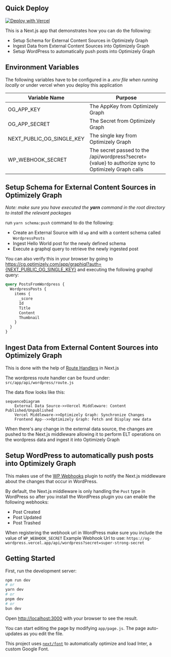 ## Quick Deploy
[![Deploy with Vercel](https://vercel.com/button)](https://vercel.com/new/clone?repository-url=https%3A%2F%2Fgithub.com%2Fkunalshetye%2Fog-wordpress&env=OG_APP_KEY,OG_APP_SECRET,NEXT_PUBLIC_OG_SINGLE_KEY,WP_WEBHOOK_SECRET)

This is a Next.js app that demonstrates how you can do the following:

- Setup Schema for External Content Sources in Optimizely Graph
- Ingest Data from External Content Sources into Optimizely Graph
- Setup WordPress to automatically push posts into Optimizely Graph


## Environment Variables
The following variables have to be configured in a _.env file when running locally_ or under vercel when you deploy this application

| Variable Name             | Purpose                                                                                            |
|---------------------------|----------------------------------------------------------------------------------------------------|
| OG_APP_KEY                | The AppKey from Optimizely Graph                                                                   |
| OG_APP_SECRET             | The Secret from Optimizely Graph                                                                   |
| NEXT_PUBLIC_OG_SINGLE_KEY | The single key from Optimizely Graph                                                               |
| WP_WEBHOOK_SECRET         | The secret passed to the /api/wordpress?secret={value} to authorize sync to Optimizely Graph calls |


## Setup Schema for External Content Sources in Optimizely Graph
_Note: make sure you have executed the **yarn** command in the root directory to install the relevant packages_

run `yarn schema:push` command to do the following:
- Create an External Source with id `wp` and with a content schema called `WordpressPosts`
- Ingest Hello World post for the newly defined schema
- Execute a graphql query to retrieve the newly ingested post

You can also verify this in your browser by going to https://cg.optimizely.com/app/graphiql?auth={NEXT_PUBLIC_OG_SINGLE_KEY} and executing the following graphql query:

```graphql
query PostsFromWordpress {
  WordpressPosts {
    items {
      _score
      Id
      Title
      Content
      Thumbnail
    }
  }
}
```

## Ingest Data from External Content Sources into Optimizely Graph

This is done with the help of [Route Handlers](https://nextjs.org/docs/app/building-your-application/routing/route-handlers) in Next.js

The wordpress route handler can be found under: `src/app/api/wordpress/route.js`

The data flow looks like this:

```mermaid
sequenceDiagram
    External Data Source->>Vercel Middleware: Content Published/Unpublished
    Vercel Middleware->>Optimizely Graph: Synchronize Changes
    Frontend App-->>Optimizely Graph: Fetch and Display new data
```

When there's any change in the external data source, the changes are pushed to the Next.js middleware allowing it to perform ELT operations on the wordpress data and ingest it into Optimizely Graph

## Setup WordPress to automatically push posts into Optimizely Graph

This makes use of the [WP Webhooks](https://wordpress.org/plugins/wp-webhooks/) plugin to notify the Next.js middleware about the changes that occur in WordPress.

By default, the Next.js middleware is only handling the `Post` type in WordPress so after you install the WordPress plugin you can enable the following webhooks:
- Post Created
- Post Updated
- Post Trashed

When registering the webhook url in WordPress make sure you include the value of `WP_WEBHOOK_SECRET`
Example Webhook Url to use: `https://og-wordpress.vercel.app/api/wordpress?secret=super-strong-secret`

## Getting Started

First, run the development server:

```bash
npm run dev
# or
yarn dev
# or
pnpm dev
# or
bun dev
```

Open [http://localhost:3000](http://localhost:3000) with your browser to see the result.

You can start editing the page by modifying `app/page.js`. The page auto-updates as you edit the file.

This project uses [`next/font`](https://nextjs.org/docs/basic-features/font-optimization) to automatically optimize and load Inter, a custom Google Font.

#
